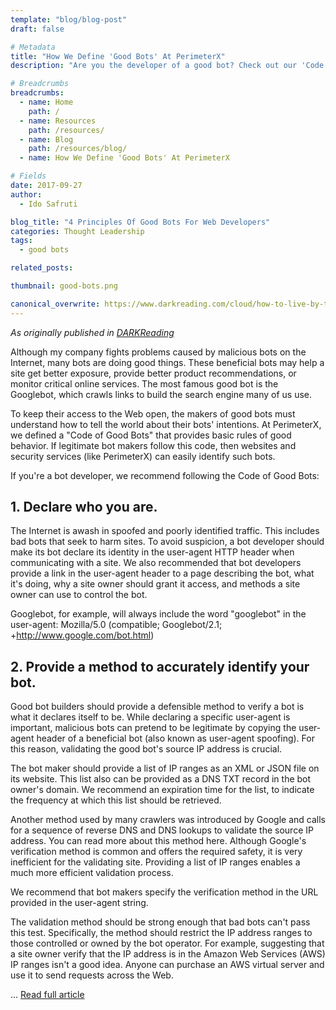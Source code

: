```yaml
---
template: "blog/blog-post"
draft: false

# Metadata
title: "How We Define 'Good Bots' At PerimeterX"
description: "Are you the developer of a good bot? Check out our 'Code of Good Bots' and get your application inline with these 4 principles."

# Breadcrumbs
breadcrumbs:
  - name: Home
    path: /
  - name: Resources
    path: /resources/
  - name: Blog
    path: /resources/blog/
  - name: How We Define 'Good Bots' At PerimeterX

# Fields
date: 2017-09-27
author:
  - Ido Safruti

blog_title: "4 Principles Of Good Bots For Web Developers"
categories: Thought Leadership
tags:
  - good bots

related_posts:

thumbnail: good-bots.png

canonical_overwrite: https://www.darkreading.com/cloud/how-to-live-by-the-code-of-good-bots/a/d-id/1329979
---
```


_As originally published in [DARKReading](https://www.darkreading.com/cloud/how-to-live-by-the-code-of-good-bots/a/d-id/1329979)_

Although my company fights problems caused by malicious bots on the Internet, many bots are doing good things. These beneficial bots may help a site get better exposure, provide better product recommendations, or monitor critical online services. The most famous good bot is the Googlebot, which crawls links to build the search engine many of us use.

To keep their access to the Web open, the makers of good bots must understand how to tell the world about their bots' intentions. At PerimeterX, we defined a "Code of Good Bots" that provides basic rules of good behavior. If legitimate bot makers follow this code, then websites and security services (like PerimeterX) can easily identify such bots.

If you're a bot developer, we recommend following the Code of Good Bots:

## 1. Declare who you are.

The Internet is awash in spoofed and poorly identified traffic. This includes bad bots that seek to harm sites. To avoid suspicion, a bot developer should make its bot declare its identity in the user-agent HTTP header when communicating with a site. We also recommended that bot developers provide a link in the user-agent header to a page describing the bot, what it's doing, why a site owner should grant it access, and methods a site owner can use to control the bot.

Googlebot, for example, will always include the word "googlebot" in the user-agent: Mozilla/5.0 (compatible; Googlebot/2.1; +http://www.google.com/bot.html)

## 2. Provide a method to accurately identify your bot.

Good bot builders should provide a defensible method to verify a bot is what it declares itself to be. While declaring a specific user-agent is important, malicious bots can pretend to be legitimate by copying the user-agent header of a beneficial bot (also known as user-agent spoofing). For this reason, validating the good bot's source IP address is crucial.

The bot maker should provide a list of IP ranges as an XML or JSON file on its website. This list also can be provided as a DNS TXT record in the bot owner's domain. We recommend an expiration time for the list, to indicate the frequency at which this list should be retrieved.

Another method used by many crawlers was introduced by Google and calls for a sequence of reverse DNS and DNS lookups to validate the source IP address. You can read more about this method here. Although Google's verification method is common and offers the required safety, it is very inefficient for the validating site. Providing a list of IP ranges enables a much more efficient validation process.

We recommend that bot makers specify the verification method in the URL provided in the user-agent string.

The validation method should be strong enough that bad bots can't pass this test. Specifically, the method should restrict the IP address ranges to those controlled or owned by the bot operator. For example, suggesting that a site owner verify that the IP address is in the Amazon Web Services (AWS) IP ranges isn't a good idea. Anyone can purchase an AWS virtual server and use it to send requests across the Web.

... [Read full article](https://www.darkreading.com/cloud/how-to-live-by-the-code-of-good-bots/a/d-id/1329979)
